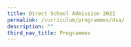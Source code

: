 ```yaml
---
title: Direct School Admission 2021
permalink: /curriculum/programmes/dsa/
description: ""
third_nav_title: Programmes
---
```

